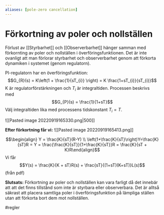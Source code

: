 ```yaml
---
aliases: [pole-zero cancellation]
---
```

# Förkortning av poler och nollställen
Förlust av [[Styrbarhet]] och [[Observerbarhet]] hänger samman med förkornting av poler och nollställen i överföringsfunktionen. Det är inte ovanligt att man förlorar styrbarhet och observerbarhet genom att förkorta dynamiken i systemet (genom regulatorn).

PI-regulatorn har en överföringsfunktion: $$G_{R}(s) = K\left(1 + \frac{1}{sT_{i}} \right) = K \frac{1+sT_{i}}{sT_{i}}$$
K är regulatorförstärkningen och $T_{i}$ är integraltiden.
Processen beskrivs med $$G_{P}(s) = \frac{1}{1+sT}$$
Välj integraltiden lika med processens tidskonstant $T_{i}= T$. 

![[Pasted image 20220919165330.png|500]]

**Efter förkortning får vi:**
![[Pasted image 20220919165413.png]]

$$\begin{align}  Y = \frac{K}{sT}(R-Y) \\ \left(1+\frac{K}{sT}\right)Y=\frac{K}{sT}R = Y = \frac{\frac{K}{sT}}{1+\frac{K}{sT}}R = \frac{K}{sT + K}R\end{align}$$
Vi får $$Y(s) = \frac{K}{K + sT}R(s) + \frac{sT}{(1+sT)(K+sT)}L(s)$$(från pdf)

**Slutsats:** Förkortning av poler och nollställen kan vara farligt då det innebär att att det finns tillstånd som inte är styrbara eller observerbara. 
	Det är alltså säkrast att placera samtliga poler i överföringsfunktion på lämpliga ställen utan att förkorta bort dem mot nollställen. 



#regler
